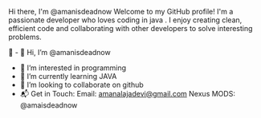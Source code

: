 Hi there, I'm @amanisdeadnow 
Welcome to my GitHub profile! I'm a passionate developer who loves coding in java . 
I enjoy creating clean, efficient code and collaborating with other developers to solve interesting problems.

🔧 - 👋 Hi, I’m @amanisdeadnow
- 👀 I’m interested in programming
- 🌱 I’m currently learning JAVA
- 💞️ I’m looking to collaborate on github
- 📬 Get in Touch:
Email: amanalajadevi@gmail.com
Nexus MODS: @amaisdeadnow
